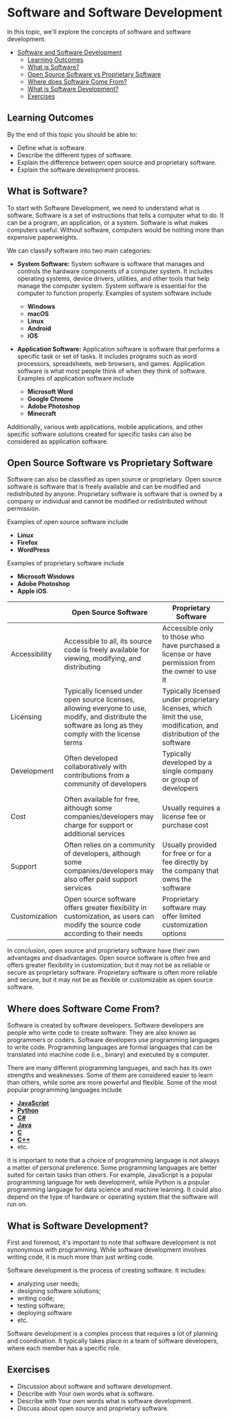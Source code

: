 # Software and Software Development

In this topic, we'll explore the concepts of software and software development.

- [Software and Software Development](#software-and-software-development)
  - [Learning Outcomes](#learning-outcomes)
  - [What is Software?](#what-is-software)
  - [Open Source Software vs Proprietary Software](#open-source-software-vs-proprietary-software)
  - [Where does Software Come From?](#where-does-software-come-from)
  - [What is Software Development?](#what-is-software-development)
  - [Exercises](#exercises)

## Learning Outcomes

By the end of this topic you should be able to:

- Define what is software.
- Describe the different types of software.
- Explain the difference between open source and proprietary software.
- Explain the software development process.

## What is Software?

To start with Software Development, we need to understand what is software. Software is a set of instructions that tells a computer what to do. It can be a program, an application, or a system. Software is what makes computers useful. Without software, computers would be nothing more than expensive paperweights.

We can classify software into two main categories:

- **System Software:** System software is software that manages and controls the hardware components of a computer system. It includes operating systems, device drivers, utilities, and other tools that help manage the computer system. System software is essential for the computer to function properly. Examples of system software include
  - **Windows**
  - **macOS**
  - **Linux**
  - **Android**
  - **iOS**

- **Application Software:** Application software is software that performs a specific task or set of tasks. It includes programs such as word processors, spreadsheets, web browsers, and games. Application software is what most people think of when they think of software. Examples of application software include
  - **Microsoft Word**
  - **Google Chrome**
  - **Adobe Photoshop**
  - **Minecraft**
    
 Additionally, various web applications, mobile applications, and other specific software solutions created for specific tasks can also be considered as application software.

## Open Source Software vs Proprietary Software

Software can also be classified as open source or proprietary. Open source software is software that is freely available and can be modified and redistributed by anyone. Proprietary software is software that is owned by a company or individual and cannot be modified or redistributed without permission.

Examples of open source software include 
- **Linux**
- **Firefox**
- **WordPress**

 Examples of proprietary software include 
 - **Microsoft Windows**
 - **Adobe Photoshop**
 -  **Apple iOS**.

|                         | Open Source Software                                            | Proprietary Software |
|-------------------------|-----------------------------------------------------------------|----------------------|
| Accessibility           | Accessible to all, its source code is freely available for viewing, modifying, and distributing | Accessible only to those who have purchased a license or have permission from the owner to use it |
| Licensing               | Typically licensed under open source licenses, allowing everyone to use, modify, and distribute the software as long as they comply with the license terms | Typically licensed under proprietary licenses, which limit the use, modification, and distribution of the software |
| Development             | Often developed collaboratively with contributions from a community of developers | Typically developed by a single company or group of developers |
| Cost                    | Often available for free, although some companies/developers may charge for support or additional services | Usually requires a license fee or purchase cost |
| Support                 | Often relies on a community of developers, although some companies/developers may also offer paid support services | Usually provided for free or for a fee directly by the company that owns the software |
| Customization           | Open source software offers greater flexibility in customization, as users can modify the source code according to their needs | Proprietary software may offer limited customization options |

In conclusion, open source and proprietary software have their own advantages and disadvantages. Open source software is often free and offers greater flexibility in customization, but it may not be as reliable or secure as proprietary software. Proprietary software is often more reliable and secure, but it may not be as flexible or customizable as open source software.

## Where does Software Come From?

Software is created by software developers. Software developers are people who write code to create software. They are also known as programmers or coders. Software developers use programming languages to write code. Programming languages are formal languages that can be translated into machine code (i.e., binary) and executed by a computer.

There are many different programming languages, and each has its own strengths and weaknesses. Some of them are considered easier to learn than others, while some are more powerful and flexible. Some of the most popular programming languages include 
- [**JavaScript**](https://developer.mozilla.org/en-US/docs/Web/JavaScript)
- [**Python**](https://www.python.org/)
- [**C#**](https://dotnet.microsoft.com/en-us/languages/csharp)
- [**Java**](https://www.w3schools.com/java/java_intro.asp)
- [**C**](https://www.w3schools.com/c/c_intro.php?external_link=true)
- [**C++**](https://www.w3schools.com/cpp/cpp_intro.asp)
- etc.

It is important to note that a choice of programming language is not always a matter of personal preference. Some programming languages are better suited for certain tasks than others. For example, JavaScript is a popular programming language for web development, while Python is a popular programming language for data science and machine learning. It could also depend on the type of hardware or operating system that the software will run on.

## What is Software Development?

First and foremost, it's important to note that software development is not synonymous with programming. While software development involves writing code, it is much more than just writing code.

Software development is the process of creating software. It includes:

- analyzing user needs;
- designing software solutions;
- writing code;
- testing software;
- deploying software
- etc.
  
Software development is a complex process that requires a lot of planning and coordination. It typically takes place in a team of software developers, where each member has a specific role.
## Exercises

- Discussion about software and software development.
- Describe with Your own words what is software.
- Describe with Your own words what is software development.
- Discuss about open source and proprietary software.
